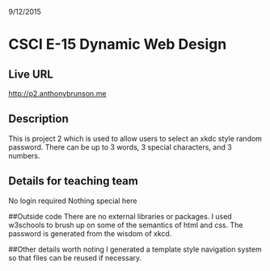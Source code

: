 9/12/2015
# CSCI E-15 Dynamic Web Design

## Live URL
<http://p2.anthonybrunson.me>

## Description
This is project 2 which is used to allow users to select an xkdc style
random password.  There can be up to 3 words, 3 special characters, and
3 numbers.

## Details for teaching team
No login required
Nothing special here

##Outside code
There are no external libraries or packages.  I used w3schools to
brush up on some of the semantics of html and css. The password
is generated from the wisdom of xkcd.

##Other details worth noting
I generated a template style
navigation system so that files can be reused if necessary.
